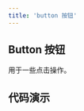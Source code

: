 ```yaml
---
title: 'button 按钮'
---
```


## Button 按钮
用于一些点击操作。

## 代码演示

<ClientOnly>
  <demos-button></demos-button>
</ClientOnly>
